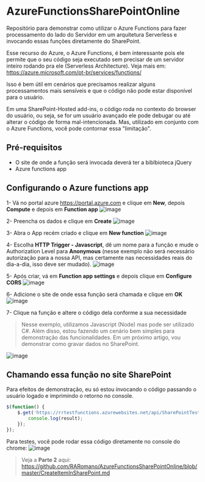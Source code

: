 # AzureFunctionsSharePointOnline
Repositório para demonstrar como utilizar o Azure Functions para fazer processamento do lado do Servidor em um arquitetura Serverless e invocando essas funções diretamente do SharePoint.

Esse recurso do Azure, o Azure Functions, é bem interessante pois ele permite que o seu código seja executado sem precisar de um servidor inteiro rodando pra ele (Serverless Architecture). Veja mais em: https://azure.microsoft.com/pt-br/services/functions/

Isso é bem útil em cenários que precisamos realizar alguns processamentos mais sensíveis e que o código não pode estar disponível para o usuário.

Em uma SharePoint-Hosted add-ins, o código roda no contexto do browser do usuário, ou seja, se for um usuário avançado ele pode debugar ou até alterar o código de forma mal-intencionada. Mas, utilizado em conjunto com o Azure Functions, você pode contornar essa "limitação".

## Pré-requisitos
- O site de onde a função será invocada deverá ter a biblbioteca jQuery
- Azure functions app

## Configurando o Azure functions app
1- Vá no portal azure https://portal.azure.com e clique em **New**, depois **Compute** e depois em **Function app**
![image](https://cloud.githubusercontent.com/assets/12012898/22021524/0536ce0e-dca5-11e6-8e86-257c4775646b.png)

2- Preencha os dados e clique em **Create**
![image](https://cloud.githubusercontent.com/assets/12012898/22021585/46f448c6-dca5-11e6-927f-a0dda5947aff.png)

3- Abra o App recém criado e clique em **New function**
![image](https://cloud.githubusercontent.com/assets/12012898/22021630/7b0a592a-dca5-11e6-8c3e-6bf9161ac464.png)

4- Escolha **HTTP Trigger - Javascript**, dê um nome para a função e mude o Authorization Level para **Anonymous** (nesse exemplo não será necessário autorização para a nossa API, mas certamente nas necessidades reais do dia-a-dia, isso deve ser mudado).
![image](https://cloud.githubusercontent.com/assets/12012898/22021682/b34600aa-dca5-11e6-8cd8-a9a2777a6389.png)

5- Após criar, vá em **Function app settings** e depois clique em **Configure CORS**
![image](https://cloud.githubusercontent.com/assets/12012898/22021754/10e7ef8e-dca6-11e6-8819-44dc8258fcd8.png)

6- Adicione o site de onde essa função será chamada e clique em **OK**
![image](https://cloud.githubusercontent.com/assets/12012898/22021778/2e8a2e6c-dca6-11e6-9ab8-f8533ce82df5.png)

7- Clique na função e altere o código dela conforme a sua necessidade
> Nesse exemplo, utilizamos Javascript (Node) mas pode ser utilizado C#. Além disso, estou fazendo um cenário bem simples para demonstração das funcionalidades. Em um próximo artigo, vou demonstrar como gravar dados no SharePoint.

![image](https://cloud.githubusercontent.com/assets/12012898/22021808/56ef3c9e-dca6-11e6-8826-afbaf779abfc.png)

## Chamando essa função no site SharePoint
Para efeitos de demonstração, eu só estou invocando o código passando o usuário logado e imprimindo o retorno no console.
```javascript
$(function() {
	$.get('https://rrtestfunctions.azurewebsites.net/api/SharePointTest?name='+_spPageContextInfo.userLoginName, function(result) { 
		console.log(result); 
	});
});
```

Para testes, você pode rodar essa código diretamente no console do chrome:
![image](https://cloud.githubusercontent.com/assets/12012898/22022184/06c8069a-dca8-11e6-978b-7214b71041e5.png)


> Veja a **Parte 2** aqui: https://github.com/RARomano/AzureFunctionsSharePointOnline/blob/master/CreateItemInSharePoint.md
